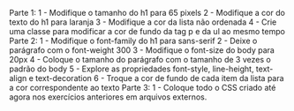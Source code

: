 Parte 1:
1 - Modifique o tamanho do h1 para 65 pixels
2 - Modifique a cor do texto do h1 para laranja
3 - Modifique a cor da lista não ordenada
4 - Crie uma classe para modificar a cor de fundo da tag p e da ul ao mesmo tempo
Parte 2:
1 - Modifique o font-family do h1 para sans-serif
2 - Deixe o parágrafo com o font-weight 300
3 - Modifique o font-size do body para 20px
4 - Coloque o tamanho do parágrafo com o tamanho de 3 vezes o padrão do body
5 - Explore as propriedades font-style, line-height, text-align e text-decoration
6 - Troque a cor de fundo de cada item da lista para a cor correspondente ao texto
Parte 3:
1 - Coloque todo o CSS criado até agora nos exercícios anteriores em arquivos externos.
